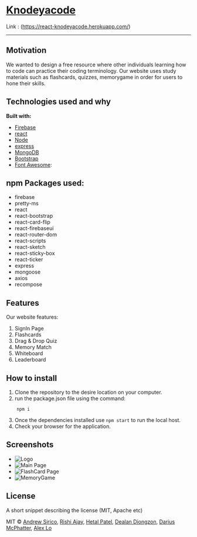 
# [Knodeyacode](https://react-knodeyacode.herokuapp.com/)
Link : (https://react-knodeyacode.herokuapp.com/)


___

## Motivation
We wanted to design a free resource where other individuals learning how to code can practice their coding terminology. Our website uses study materials such as flashcards, quizzes, memorygame in order for users to hone their skills.

## Technologies used and why

**Built with:**
* [Firebase](https://firebase.google.com/)
* [react](https://reactjs.org/)
* [Node](https://nodejs.org/en/)
* [express](https://expressjs.com/)
* [MongoDB](https://www.mongodb.com/)
* [Bootstrap](https://getbootstrap.com/)
* [Font Awesome](https://fontawesome.com/start):

## npm Packages used:

* firebase
* pretty-ms
* react
* react-bootstrap
* react-card-flip
* react-firebaseui
* react-router-dom
* react-scripts
* react-sketch
* react-sticky-box
* react-ticker
* express
* mongoose
* axios
* recompose

## Features
Our website features: 

1. SignIn Page
2. Flashcards
3. Drag & Drop Quiz
4. Memory Match
5. Whiteboard
6. Leaderboard


## How to install

1. Clone the repository to the desire location on your computer.
2. run the package.json file using the command:
```
    npm i

```
3. Once the dependencies installed use ``` npm start ``` to run the local host. 
4. Check your browser for the application.

## Screenshots

* ![Logo](https://github.com/alexlo15/knodeyacode/blob/master/client/src/components/shared/Navigation/logo.png "Logo")
* ![Main Page](https://github.com/alexlo15/knodeyacode/blob/master/client/public/image/mainPage.PNG "MainPage")
* ![FlashCard Page](https://github.com/alexlo15/knodeyacode/blob/master/client/public/image/flashSelectionPage.PNG "FlashCard Page")
* ![MemoryGame](https://github.com/alexlo15/knodeyacode/blob/master/client/public/image/memoryGame.PNG "MemoryGame")





## License
A short snippet describing the license (MIT, Apache etc)

MIT © 
[Andrew Sirico](https://github.com/siricoa94),
[Rishi Ajay](https://github.com/rishiajay),
[Hetal Patel](https://github.com/HET1905),
[Dealan Diongzon](https://github.com/ddiongzon001), 
[Darius McPhatter](https://github.com/kwame16),
[Alex Lo](https://github.com/alexlo15)





